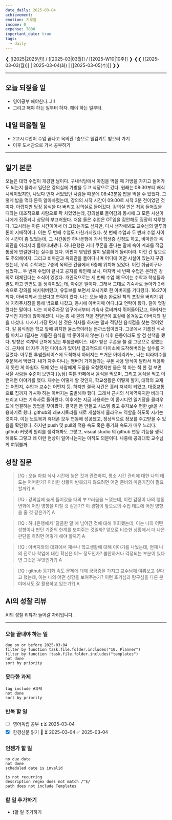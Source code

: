```yaml
---
date_daily: 2025-03-04
achievement: 
emotion: 지루함
income: 0
expense: 7000
important_date: true
tags:
  - daily
---
```

❮ [[2025|2025년]] / [[2025-03|03월]] / [[2025-W10|10주]] ❯
❮❮ [[2025-03-03(월)]] | 2025-03-04(화) | [[2025-03-05(수)]] ❯❯

---

## 오늘 되짚을 일

- 영어공부 해야한다...!!!
- 그리고 해야 하는 일부터 하자. 해야 하는 일부터.

## 내일 떠올릴 일

- 2교시 C언어 수업 끝나고 옥의관 1층으로 웰컴키트 받으러 가기
- 이후 도서관으로 가서 공부하기

---

## 일기 본문

오늘은 대학 수업이 개강한 날이다. 구내식당에서 아침을 먹을 때 가방을 가지고 들어가도 되는지 몰라서 일단은 강의실에 가방을 두고 식당으로 갔다. 원래는 08:30부터 배식 시작이었지만, 나보다 먼저 서있었던 사람들 때문에 08:43분쯤 밥을 먹을 수 있었다. 그렇게 밥을 먹다 문득 알아차렸는데, 강의의 시작 시간이 09:00로 시작 3분 전이었던 것이다. 아깝지만 당장 음식을 다 버리고 강의실로 들어갔다. 강의실 안은 처음 들어갔을 때와는 대조적으로 사람으로 꽉 차있었는데, 강의실로 들어감과 동시에 그 모든 시선이 나에게 집중되니 상당히 부끄러웠다.
처음 들은 수업은 OT임을 감안해도 굉장히 지루했다. 1교시라는 이른 시간이어서 더 그랬는가도 싶지만, 다시 생각해봐도 교수님의 말투와 톤이 지배적이다. 이는 두 번째 수업도 마찬가지였다. 첫 번째 수업과 두 번째 수업 사이에 시간이 좀 있었는데, 그 시간동안 하나은행에 가서 학생증 신청도 하고, 비마관과 옥의관을 이리저리 돌아다녀봤다. 하나은행은 커피 쿠폰을 준다는 말에 속아 계좌를 적금통장에 연결한다는 실수를 했다. 어쩐지 영업원 말이 달콤하게 들리더라. 이런 건 앞으로도 주의해야지. 그리고 비마관과 옥의관을 돌아다니며 어디에 어떤 시설이 있는지 구경했는데, 우리 수학과는 7층의 옥의관 건물에서 6층에 위치해 있었다. 이런 취급이구나 싶었다...
두 번째 수업이 끝나고 공지를 확인해 보니, 마지막 세 번째 수업은 온라인 강의로 대체된다는 소식이 있었다. 개인적으로는 세 번째 수업 때 모이는 수학과 학생들과 말도 하고 안면도 틀 생각이었는데, 아쉬운 일이다. 그래서 그대로 기숙사로 돌아가 2배속으로 강의를 해치워버렸고, 유튜브를 보면서 오시기로 한 아버지를 기다렸다.
16:27이 되자, 아버지께서 오셨다고 연락이 왔다. 나는 오늘 배송 완료된 책의 포장을 버리기 위해 지하주차장을 통해 밖으로 나갔고, 동시에 아버지께 어디냐고 연락이 왔다. 길이 엊갈렸다는 말이다. 나는 지하주차장 입구에서부터 기숙사 로비까지 뛰어들어갔고, 아버지는 구석진 자리에 앉아계셨다. 나는 총 세 권의 책을 전달받아 호실에 옮겨놓고 아버지와 길을 나섰다.
나가서 가장 먼저 한 것은 식사를 하자는 말과 적당한 음식점을 찾는 것이었다. 갈 음식점은 학교 앞에 위치한 윤스쿡이라는 돈까스집이었다. 그곳에서 기름진 식사를 마치고 (필자는 기름진 음식을 썩 좋아하지 않는다) 식후 운동이라도 할 겸 산책을 했다. 방향은 석계역 근처에 있는 투썸플레이스. 내가 받은 쿠폰을 쓸 겸 그곳으로 정했는데, 근처에 더 자주 가던 다이소가 있어서 결과적으로 다이소에 도착해버리는 실수를 저질렀다. 아무튼 투썸플레이스에 도착해서 아버지는 뜨거운 아메리카노, 나는 티라미수를 주문해서 먹었다. 내가 자주 다니는 햄버거 가게들과는 쿠폰 사용 방식이 달라서 적용하지 못한 게 아쉽다. 뒤에 있는 사람에게 도움을 요청했지만 들은 척 마는 척 한 걸 보면 서울 사람들 수준이 보인다.(농담)
여튼 카페에서 음식을 먹으며, 그리고 음식을 먹고 이런저런 이야기를 했다. 재수는 어떻게 할 것인지, 학교생활은 어떻게 할지, 대학의 교재는 어떤지, 수업과 교수는 어떤지 등. 하지만 결국 시간은 흘러 저녁이 되었고, 대중교통으로 집까지 가셔야 하는 아버지는 출발해야 했다. 그래서 근처의 석계역까지만 바래다 드리고 나는 기숙사로 돌아왔다.
이후에는 지금 사용하는 이 옵시디언 일기장을 클라우드에 연결하는 방법을 찾아봤다. 결국은 돈 안들고 시스템 좋고 유지보수 편한 git을 사용하기로 했다. github의 레포지토리를 새로 개설해서 클라우드 역할을 하도록 시키는 것이다. 이는 노트북과 휴대폰 모두 연동에 성공했고, 정상적으로 정보를 주고받을 수 있음을 확인했다. 하지만 push 및 pull의 적용 속도 혹은 동기화 속도가 매우 느리다. github 커밋의 원리를 생각해봐도 그렇고, visual studio 의 github 연동 기능을 생각해봐도 그렇고 왜 이런 현상이 일어나는지는 아직도 의문이다. 나중에 공과대학 교수님께 여쭤볼까.

## 성찰 질문

> [!Q : 오늘 아침 식사 시간에 늦은 것과 관련하여, 평소 시간 관리에 대한 나의 태도는 어떠한가? 이러한 상황이 반복되지 않으려면 어떤 준비와 마음가짐이 필요할까?]
> A

> [!Q : 강의실에 늦게 들어갔을 때의 부끄러움을 느꼈는데, 이런 감정이 나의 행동 변화에 어떤 영향을 미칠 것 같은가? 이 경험이 앞으로의 수업 태도에 어떤 영향을 줄 것 같은가?]
> A

> [!Q : 하나은행에서 '달콤한 말'에 넘어간 것에 대해 후회했는데, 이는 나의 어떤 성향이나 판단 기준의 한계를 보여주는 것일까? 앞으로 비슷한 상황에서 더 나은 판단을 하려면 어떻게 해야 할까?]
> A

> [!Q : 아버지와의 대화에서 재수나 학교생활에 대해 이야기를 나눴는데, 현재 나의 진로나 학업에 대한 확신은 어느 정도인가? 불안하거나 걱정되는 부분이 있다면 그것은 무엇인가?]
> A

> [!Q : github 동기화 속도 문제에 대해 궁금증을 가지고 교수님께 여쭤보고 싶다고 했는데, 이는 나의 어떤 성향을 보여주는가? 이런 호기심과 탐구심을 다른 분야에서도 잘 활용하고 있는가?]
> A

## AI의 성찰 리뷰

AI의 성찰 리뷰가 들어갈 자리입니다.

---

### 오늘 끝내야 하는 일

```tasks
due on or before 2025-03-04
filter by function task.file.folder.includes("10. Planner")
filter by function !task.file.folder.includes("templates")
not done
sort by priority
```

### 못다한 과제

```tasks
tag include #과제
not done
sort by priority
```

### 반복 할 일

- [ ] 영어독립 공부 ⏫ ⏳ 2025-03-04
- [X] 한경신문 읽기 🔼 ⏳ 2025-03-04 ✅ 2025-03-04

### 언젠가 할 일

```tasks
no due date
not done
scheduled date is invalid

is not recurring
description regex does not match /^$/
path does not include Templates
```

### 할 일 추가하기

- ❗할 일 추가하기
